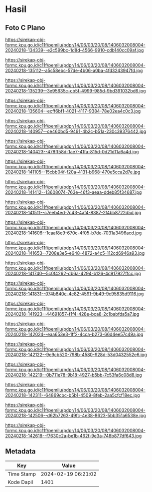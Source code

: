 # Hasil

## Foto C Plano

https://sirekap-obj-formc.kpu.go.id/c11f/pemilu/pdpr/14/06/03/20/08/1406032008004-20240218-134339--e2c599bc-1d8d-4566-9910-cdb140cc09af.jpg

https://sirekap-obj-formc.kpu.go.id/c11f/pemilu/pdpr/14/06/03/20/08/1406032008004-20240218-135112--a5c58ebc-57de-4b06-a0ba-4fd3243947fd.jpg

https://sirekap-obj-formc.kpu.go.id/c11f/pemilu/pdpr/14/06/03/20/08/1406032008004-20240218-135239--3e95635c-cb5f-4999-985d-9bd391032bd6.jpg

https://sirekap-obj-formc.kpu.go.id/c11f/pemilu/pdpr/14/06/03/20/08/1406032008004-20240218-135604--ecff6bf1-4021-4117-9384-78e02ea4c0c3.jpg

https://sirekap-obj-formc.kpu.go.id/c11f/pemilu/pdpr/14/06/03/20/08/1406032008004-20240218-140957--ce460bd5-9491-4b2c-b51a-230c39376442.jpg

https://sirekap-obj-formc.kpu.go.id/c11f/pemilu/pdpr/14/06/03/20/08/1406032008004-20240218-140423--478ff58d-1ae7-41fa-815d-0d21d11a6a4d.jpg

https://sirekap-obj-formc.kpu.go.id/c11f/pemilu/pdpr/14/06/03/20/08/1406032008004-20240218-141105--15cbb04f-f20a-4131-b968-470e5cca2d7e.jpg

https://sirekap-obj-formc.kpu.go.id/c11f/pemilu/pdpr/14/06/03/20/08/1406032008004-20240218-141412--13608074-763e-46f3-aeaa-ddeb85f34687.jpg

https://sirekap-obj-formc.kpu.go.id/c11f/pemilu/pdpr/14/06/03/20/08/1406032008004-20240218-141511--c7eeb4ed-7c43-4af4-8387-2f4bb8722d5d.jpg

https://sirekap-obj-formc.kpu.go.id/c11f/pemilu/pdpr/14/06/03/20/08/1406032008004-20240218-141606--1caaf8e9-670c-4f05-b7de-7031a3496acd.jpg

https://sirekap-obj-formc.kpu.go.id/c11f/pemilu/pdpr/14/06/03/20/08/1406032008004-20240218-141653--7208e3e5-e648-4872-a4c5-112cd6946a93.jpg

https://sirekap-obj-formc.kpu.go.id/c11f/pemilu/pdpr/14/06/03/20/08/1406032008004-20240218-141740--5c0f4262-db6a-4294-b126-4c917927ffcc.jpg

https://sirekap-obj-formc.kpu.go.id/c11f/pemilu/pdpr/14/06/03/20/08/1406032008004-20240218-141831--074b840e-4c82-4591-9b49-9c95835d9116.jpg

https://sirekap-obj-formc.kpu.go.id/c11f/pemilu/pdpr/14/06/03/20/08/1406032008004-20240218-141923--44691857-f1f4-428e-bca8-2c1babfda5a7.jpg

https://sirekap-obj-formc.kpu.go.id/c11f/pemilu/pdpr/14/06/03/20/08/1406032008004-20240218-142024--eaa653e3-1ff2-4cca-b273-66d4ee57c49a.jpg

https://sirekap-obj-formc.kpu.go.id/c11f/pemilu/pdpr/14/06/03/20/08/1406032008004-20240218-142122--9e9cb520-798b-4580-928d-53d0432552e6.jpg

https://sirekap-obj-formc.kpu.go.id/c11f/pemilu/pdpr/14/06/03/20/08/1406032008004-20240218-142219--0b711e78-9b18-4927-b5bb-7c53fa6c08d8.jpg

https://sirekap-obj-formc.kpu.go.id/c11f/pemilu/pdpr/14/06/03/20/08/1406032008004-20240218-142311--64869cbc-b5b1-4509-8feb-2aa5cfcf18ec.jpg

https://sirekap-obj-formc.kpu.go.id/c11f/pemilu/pdpr/14/06/03/20/08/1406032008004-20240218-142506--d62b7263-49fc-4e38-8623-5bb351a6538e.jpg

https://sirekap-obj-formc.kpu.go.id/c11f/pemilu/pdpr/14/06/03/20/08/1406032008004-20240218-142618--f7630c2a-be1b-462f-9e3a-748b877df643.jpg


## Metadata

| Key        | Value               |
| ---------- | ------------------- |
| Time Stamp | 2024-02-19 06:21:02 |
| Kode Dapil | 1401                |



